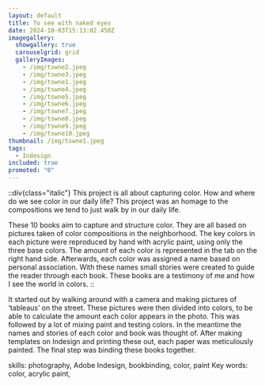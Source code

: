 ```yaml
---
layout: default
title: To see with naked eyes
date: 2024-10-03T15:13:02.450Z
imagegallery:
  showgallery: true
  carouselgrid: grid
  galleryImages:
    - /img/tswne2.jpeg
    - /img/tswne3.jpeg
    - /img/tswne1.jpeg
    - /img/tswne4.jpeg
    - /img/tswne5.jpeg
    - /img/tswne6.jpeg
    - /img/tswne7.jpeg
    - /img/tswne8.jpeg
    - /img/tswne9.jpeg
    - /img/tswne10.jpeg
thumbnail: /img/tswne1.jpeg
tags:
  - Indesign
included: true
promoted: "0"
---
```

::div{class="italic"}
This project is all about capturing color. How and where do we see color in our daily life? This project was an homage to the compositions we tend to just walk by in our daily life.

These 10 books aim to capture and structure color. They are all based on pictures taken of color compositions in the neighborhood. The key colors in each picture were reproduced by hand with acrylic paint, using only the three base colors. The amount of each color is represented in the tab on the right hand side. Afterwards, each color was assigned a name based on personal association. With these names small stories were created to guide the reader through each book. These books are a testimony of me and how I see the world in colors. 
::

It started out by walking around with a camera and making pictures of ‘tableaus’ on the street. These pictures were then divided into colors, to be able to calculate the amount each color appears in the photo. This was followed by a lot of mixing paint and testing colors. In the meantime the names and stories of each color and book was thought of. After making templates on Indesign and printing these out, each paper was meticulously painted. The final step was binding these books together. 
 

skills: photography, Adobe Indesign, bookbinding, color, paint
Key words: color, acrylic paint,